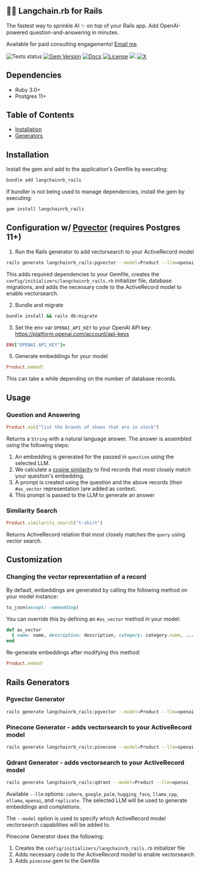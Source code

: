 💎🔗 Langchain.rb for Rails
---
The fastest way to sprinkle AI ✨ on top of your Rails app. Add OpenAI-powered question-and-answering in minutes.

Available for paid consulting engagements! [Email me](mailto:andrei@sourcelabs.io).

![Tests status](https://github.com/andreibondarev/langchainrb_rails/actions/workflows/ci.yml/badge.svg?branch=main)
[![Gem Version](https://badge.fury.io/rb/langchainrb_rails.svg)](https://badge.fury.io/rb/langchainrb_rails)
[![Docs](http://img.shields.io/badge/yard-docs-blue.svg)](http://rubydoc.info/gems/langchainrb_rails)
[![License](https://img.shields.io/badge/license-MIT-green.svg)](https://github.com/andreibondarev/langchainrb_rails/blob/main/LICENSE.txt)
[![](https://dcbadge.vercel.app/api/server/WDARp7J2n8?compact=true&style=flat)](https://discord.gg/WDARp7J2n8)
[![X](https://img.shields.io/twitter/url/https/twitter.com/cloudposse.svg?style=social&label=Follow%20%40rushing_andrei)](https://twitter.com/rushing_andrei)

## Dependencies

* Ruby 3.0+
* Postgres 11+

## Table of Contents

- [Installation](#installation)
- [Generators](#rails-generators)

## Installation

Install the gem and add to the application's Gemfile by executing:
```bash
bundle add langchainrb_rails
```

If bundler is not being used to manage dependencies, install the gem by executing:
```bash
gem install langchainrb_rails
```

## Configuration w/ [Pgvector](https://github.com/pgvector/pgvector) (requires Postgres 11+)

1. Run the Rails generator to add vectorsearch to your ActiveRecord model
```bash
rails generate langchainrb_rails:pgvector --model=Product --llm=openai
```

This adds required dependencies to your Gemfile, creates the `config/initializers/langchainrb_rails.rb` initializer file, database migrations, and adds the necessary code to the ActiveRecord model to enable vectorsearch.

2. Bundle and migrate
```bash
bundle install && rails db:migrate
```

3. Set the env var `OPENAI_API_KEY` to your OpenAI API key: https://platform.openai.com/account/api-keys
```ruby
ENV["OPENAI_API_KEY"]= 
```

5. Generate embeddings for your model
```ruby
Product.embed!
```

This can take a while depending on the number of database records.

## Usage

### Question and Answering
```ruby
Product.ask("list the brands of shoes that are in stock")
```

Returns a `String` with a natural language answer. The answer is assembled using the following steps:

1. An embedding is generated for the passed in `question` using the selected LLM.
2. We calculate a [cosine similarity](https://en.wikipedia.org/wiki/Cosine_similarity) to find records that most closely match your question's embedding.
3. A prompt is created using the question and the above records (their `#as_vector` representation )are added as context.
4. This prompt is passed to the LLM to generate an answer

### Similarity Search
```ruby
Product.similarity_search("t-shirt")
```

Returns ActiveRecord relation that most closely matches the `query` using vector search.

## Customization

### Changing the vector representation of a record

By default, embeddings are generated by calling the following method on your model instance:
```ruby
to_json(except: :embedding)
```

You can override this by defining an `#as_vector` method in your model:
```ruby
def as_vector
  { name: name, description: description, category: category.name, ... }.to_json
end
```

Re-generate embeddings after modifying this method:

```ruby
Product.embed!
```

## Rails Generators

### Pgvector Generator

```bash
rails generate langchainrb_rails:pgvector --model=Product --llm=openai
```

### Pinecone Generator - adds vectorsearch to your ActiveRecord model
```bash
rails generate langchainrb_rails:pinecone --model=Product --llm=openai
```

### Qdrant Generator - adds vectorsearch to your ActiveRecord model
```bash
rails generate langchainrb_rails:qdrant --model=Product --llm=openai
```

Available `--llm` options: `cohere`, `google_palm`, `hugging_face`, `llama_cpp`, `ollama`, `openai`, and `replicate`. The selected LLM will be used to generate embeddings and completions.

The `--model` option is used to specify which ActiveRecord model vectorsearch capabilities will be added to.

Pinecone Generator does the following:
1. Creates the `config/initializers/langchainrb_rails.rb` initializer file
2. Adds necessary code to the ActiveRecord model to enable vectorsearch
3. Adds `pinecone` gem to the Gemfile

